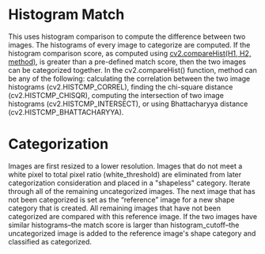 # Histogram Match
This uses histogram comparison to compute the difference between two images. The histograms of every image to categorize are computed. If the histogram comparison score, as computed using [cv2.compareHist(H1, H2, method)](https://docs.opencv.org/3.4/d6/dc7/group__imgproc__hist.html#gaf4190090efa5c47cb367cf97a9a519bd), is greater than a pre-defined match score, then the two images can be categorized together. In the cv2.compareHist() function, method can be any of the following: calculating the correlation between the two image histograms (cv2.HISTCMP_CORREL), finding the chi-square distance (cv2.HISTCMP_CHISQR), computing the intersection of two image histograms (cv2.HISTCMP_INTERSECT), or using Bhattacharyya distance (cv2.HISTCMP_BHATTACHARYYA). 

# Categorization
Images are first resized to a lower resolution. Images that do not meet a white pixel to total pixel ratio (white_threshold) are eliminated from later categorization consideration and placed in a "shapeless" category. Iterate through all of the remaining uncategorized images. The next image that has not been categorized is set as the “reference” image for a new shape category that is created. All remaining images that have not been categorized are compared with this reference image. If the two images have similar histograms–the match score is larger than histogram_cutoff–the uncategorized image is added to the reference image's shape category and classified as categorized.